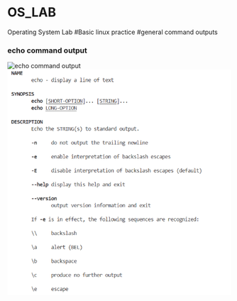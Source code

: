 # OS_LAB
Operating System Lab
#Basic linux practice
#general command outputs
### echo command output
![echo command output](echo.png)
![echoman command manual](echoman.png)
